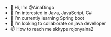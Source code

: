 - 👋 Hi, I’m @AinaDingo
- 👀 I’m interested in Java, JavaScript, C#
- 🌱 I’m currently learning Spring boot
- 💞️ I’m looking to collaborate on java develloper
- 📫 How to reach me skkype rojonyaina2

<!---
AinaDingo/AinaDingo is a ✨ special ✨ repository because its `README.md` (this file) appears on your GitHub profile.
You can click the Preview link to take a look at your changes.
--->
